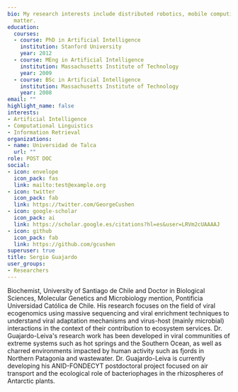 ```yaml
---
bio: My research interests include distributed robotics, mobile computing and programmable
  matter.
education:
  courses:
  - course: PhD in Artificial Intelligence
    institution: Stanford University
    year: 2012
  - course: MEng in Artificial Intelligence
    institution: Massachusetts Institute of Technology
    year: 2009
  - course: BSc in Artificial Intelligence
    institution: Massachusetts Institute of Technology
    year: 2008
email: ""
highlight_name: false
interests:
- Artificial Intelligence
- Computational Linguistics
- Information Retrieval
organizations:
- name: Universidad de Talca
  url: ""
role: POST DOC
social:
- icon: envelope
  icon_pack: fas
  link: mailto:test@example.org
- icon: twitter
  icon_pack: fab
  link: https://twitter.com/GeorgeCushen
- icon: google-scholar
  icon_pack: ai
  link: https://scholar.google.es/citations?hl=es&user=LRVm2cUAAAAJ
- icon: github
  icon_pack: fab
  link: https://github.com/gcushen
superuser: true
title: Sergio Guajardo
user_groups:
- Researchers
---
```


Biochemist, University of Santiago de Chile and Doctor in Biological Sciences, Molecular Genetics and Microbiology mention, Pontificia Universidad Católica de Chile. His research focuses on the field of viral ecogenomics using massive sequencing and viral enrichment techniques to understand viral adaptation mechanisms and virus-host (mainly microbial) interactions in the context of their contribution to ecosystem services.
Dr. Guajardo-Leiva's research work has been developed in viral communities of extreme systems such as hot springs and the Southern Ocean, as well as charred environments impacted by human activity such as fjords in Northern Patagonia and wastewater.
Dr. Guajardo-Leiva is currently developing his ANID-FONDECYT postdoctoral project focused on air transport and the ecological role of bacteriophages in the rhizospheres of Antarctic plants.